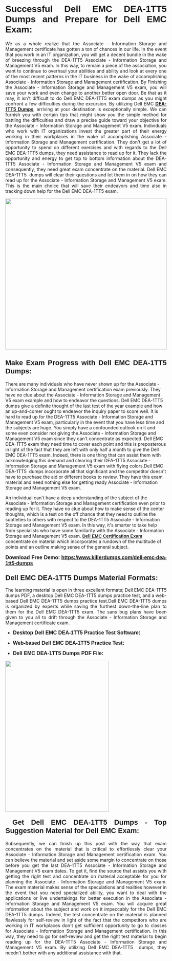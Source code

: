 <h1 dir="ltr" style="text-align: justify;"><strong><span style="font-family:Verdana,Geneva,sans-serif;">Successful Dell EMC DEA-1TT5 Dumps and Prepare for Dell EMC Exam:</span></strong></h1>

<p dir="ltr" style="text-align: justify;">We as a whole realize that the Associate - Information Storage and Management certificate has gotten a ton of chances in our life. In the event that you work in an IT organization, you will get a decent bundle in the wake of breezing through the DEA-1TT5 Associate - Information Storage and Management V5 exam. In this way, to remain a piece of the association, you want to continue to overhaul your abilities and ability and look at every one of the most recent patterns in the IT business in the wake of accomplishing Associate - Information Storage and Management certification. By Finishing the Associate - Information Storage and Management V5 exam, you will save your work and even change to another better open door. Be that as it may, it isn't difficult to do Dell EMC DEA-1TT5 exam dumps as you might confront a few difficulties during the excursion. By utilizing Dell EMC <a href="https://www.killerdumps.com/dell-emc-dea-1tt5-dumps" target="_self"><strong>DEA-1TT5 Dumps</strong></a>, arriving at your destination is exceptionally simple. We can furnish you with certain tips that might show you the simple method for battling the difficulties and draw a precise guide toward your objective for the Associate - Information Storage and Management V5 exam. Individuals who work with IT organizations invest the greater part of their energy working in their workplaces in the wake of accomplishing Associate - Information Storage and Management certification. They don't get a lot of opportunity to spend on different exercises and with regards to the Dell EMC DEA-1TT5 dumps, they need assistance to read up for it. They lack the opportunity and energy to get top to bottom information about the DEA-1TT5 Associate - Information Storage and Management V5 exam and consequently, they need great exam concentrate on the material. Dell EMC DEA-1TT5  dumps will clear their questions and let them in on how they can read up for the Associate - Information Storage and Management V5 exam. This is the main choice that will save their endeavors and time also in tracking down help for the Dell EMC DEA-1TT5 exam.</p>

<p dir="ltr" style="text-align: justify;"><a href="https://www.killerdumps.com/dell-emc-dea-1tt5-dumps" target="_self"><img alt="" src="https://lh3.googleusercontent.com/pw/AMWts8Awo2L3zgHzQ6YfEmTe4jLqDbxcIWs-TOQz5oRk2dAajsIGMCHHXkUvz1_W12Lx2ypOi5ioDTe0jlF2aDjYrAZ3HwJUDwZY99Re8JaaHoXaCpDum_Ib20Z-0s6sXPwVnAAg0ajISCJB1vP2JoakWNrn=w1094-h617-no?authuser=4" style="width: 100%; height: 470px;" /></a></p>

<h2 dir="ltr" style="text-align: justify;"><span style="font-size:22px;"><span style="font-family:Verdana,Geneva,sans-serif;"><strong>Make Exam Progress with Dell EMC DEA-1TT5 Dumps:</strong></span></span></h2>

<p>There are many individuals who have never shown up for the Associate - Information Storage and Management certification exam previously. They have no clue about the Associate - Information Storage and Management V5 exam example and how to endeavor the questions. Dell EMC DEA-1TT5 dumps give a definite thought of the last test of the year example and how an up-and-comer ought to endeavor the inquiry paper to score well. It is hard to read up for the DEA-1TT5 Associate - Information Storage and Management V5 exam, particularly in the event that you have less time and the subjects are huge. You simply have a confounded outlook on it and some even consider not giving the Associate - Information Storage and Management V5 exam since they can't concentrate as expected. Dell EMC DEA-1TT5 exam they need time to cover each point and this is preposterous in light of the fact that they are left with only half a month to give the Dell EMC DEA-1TT5 exam. Indeed, there is one thing that can assist them with acknowledging this demand and clearing their DEA-1TT5 Associate - Information Storage and Management V5 exam with flying colors.Dell EMC DEA-1TT5  dumps incorporate all that significant and the competitor doesn't have to purchase the aid or different books to review. They have this exam material and need nothing else for getting ready Associate - Information Storage and Management V5 exam.</p>

<p>An individual can't have a deep understanding of the subject of the Associate - Information Storage and Management certification even prior to reading up for it. They have no clue about how to make sense of the center thoughts, which is a test on the off chance that they need to outline the subtleties to others with respect to the DEA-1TT5 Associate - Information Storage and Management V5 exam. In this way, it's smarter to take help from specialists who have some familiarity with the Associate - Information Storage and Management V5 exam. <a href="https://www.killerdumps.com/dell-emc-associate-information-storage-and-management-dumps" target="_self"><span style="font-family:Verdana,Geneva,sans-serif;"><strong>Dell EMC Certification Exam</strong></span></a> concentrate on material which incorporates a rundown of the multitude of points and an outline making sense of the general subject.</p>

<p dir="ltr" style="text-align: justify;"><span style="font-size:16px;"><strong><span style="font-family:Verdana,Geneva,sans-serif;">Download Free Demo:</span> <span style="font-family:Verdana,Geneva,sans-serif;"><a href="https://www.killerdumps.com/dell-emc-dea-1tt5-dumps" target="_self">https://www.killerdumps.com/dell-emc-dea-1tt5-dumps</a></span></strong></span></p>

<h3 dir="ltr" style="text-align: justify;"><span style="font-size:22px;"><span style="font-family:Verdana,Geneva,sans-serif;"><strong>Dell EMC DEA-1TT5 Dumps Material Formats:</strong></span></span></h3>

<p dir="ltr" style="text-align: justify;">The learning material is open in three excellent formats; Dell EMC DEA-1TT5 dumps PDF, a desktop Dell EMC DEA-1TT5 dumps practice test, and a web-based Dell EMC DEA-1TT5 dumps practice test.Dell EMC DEA-1TT5 dumps is organized by experts while saving the furthest down-the-line plan to them for the Dell EMC DEA-1TT5 exam. The sans bug plans have been given to you all to drift through the Associate - Information Storage and Management certificate exam.</p>

<ul dir="ltr">
	<li style="text-align: justify;"><span style="font-size:16px;"><span style="font-family:Verdana,Geneva,sans-serif;"><b>Desktop Dell EMC DEA-1TT5 Practice Test Software: </b></span></span></li>
	<li>
	<p style="text-align: justify;"><span style="font-size:16px;"><span style="font-family:Verdana,Geneva,sans-serif;"><b id="docs-internal-guid-44b45a43-7fff-2325-b530-fbb6de77fdb4">Web-based Dell EMC DEA-1TT5 Practice Test:</b></span></span></p>
	</li>
	<li role="presentation" style="text-align: justify;"><span style="font-size:16px;"><span style="font-family:Verdana,Geneva,sans-serif;"><b id="docs-internal-guid-44b45a43-7fff-2325-b530-fbb6de77fdb4">Dell EMC DEA-1TT5 Dumps PDF File:</b> </span></span></li>
</ul>

<p dir="ltr" style="text-align: justify;"><a href="https://www.killerdumps.com/dell-emc-dea-1tt5-dumps" target="_self"><img alt="" src="https://lh3.googleusercontent.com/pw/AMWts8CR33J04bOu9wNL3aGQNS_cffbm9qG0dYlzNa7jaVRlu36NaqLUkPj87QUCEYgQ087WQBX4YzZab1Ct1ZaPSD1ohUM013qbyl3-qoDtth7Ytn5H6cFE4BPL9s9SN2MoZ9MJ9latZ6qQid198jBoO4eR=w598-h560-no?authuser=4" style="width: 80%; height: 470px;" /></a></p>

<h4 dir="ltr" style="text-align: justify;"><span style="font-size:22px;"><span style="font-family:Verdana,Geneva,sans-serif;"><strong> Get Dell EMC DEA-1TT5 Dumps - Top Suggestion Material for Dell EMC Exam:</strong></span></span></h4>

<p dir="ltr" style="text-align: justify;">Subsequently, we can finish up this post with the way that exam concentrates on the material that is critical to effortlessly clear your Associate - Information Storage and Management certification exam. You can believe the material and set aside some margin to concentrate on those before you get the last DEA-1TT5 Associate - Information Storage and Management V5 exam dates. To get it, find the source that assists you with getting the right test and concentrate on material acceptable for you for planning the Associate - Information Storage and Management V5 exam. The exam material makes sense of the speculations and realities however in the event that you need specialized ability, you want to deal with the applications or live undertakings for better execution in the Associate - Information Storage and Management V5 exam. You will acquire great information about the subject and work on it impeccably for the Dell EMC DEA-1TT5 dumps. Indeed, the test concentrate on the material is planned flawlessly for self-review in light of the fact that the competitors who are working in IT workplaces don't get sufficient opportunity to go to classes for Associate - Information Storage and Management certification. In this way, they need to go for self-review and get the right test material to begin reading up for the DEA-1TT5 Associate - Information Storage and Management V5 exam. By utilizing Dell EMC DEA-1TT5  dumps, they needn't bother with any additional assistance with that.</p>
